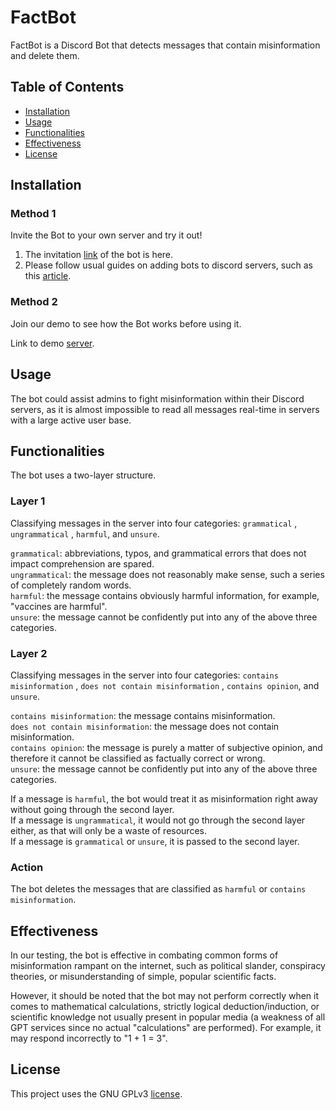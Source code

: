# FactBot

FactBot is a Discord Bot that detects messages that contain misinformation and delete them. 

## Table of Contents

- [Installation](#installation)
- [Usage](#usage)
- [Functionalities](#functionalities)
- [Effectiveness](#effectiveness)
- [License](#license)

## Installation

### Method 1
Invite the Bot to your own server and try it out!

1. The invitation [link](https://discord.com/api/oauth2/authorize?client_id=1084285065493758123&permissions=8&scope=bot) of the bot is here. 
2. Please follow usual guides on adding bots to discord servers, such as this [article](https://www.selecthub.com/resources/how-to-add-bots-to-discord/).

### Method 2
Join our demo to see how the Bot works before using it.

Link to demo [server](https://discord.gg/GnfWrMHy). 

## Usage

The bot could assist admins to fight misinformation within their Discord servers, as it is almost impossible to read all messages real-time in servers with a large active user base. 

## Functionalities

The bot uses a two-layer structure. 

### Layer 1 
Classifying messages in the server into four categories: `grammatical` , `ungrammatical` , `harmful`, and `unsure`. 

`grammatical`: abbreviations, typos, and grammatical errors that does not impact comprehension are spared.  
`ungrammatical`: the message does not reasonably make sense, such a series of completely random words.  
`harmful`: the message contains obviously harmful information, for example, "vaccines are harmful".  
`unsure`: the message cannot be confidently put into any of the above three categories.  

### Layer 2
Classifying messages in the server into four categories: `contains misinformation` , `does not contain misinformation` , `contains opinion`, and `unsure`.

`contains misinformation`: the message contains misinformation.  
`does not contain misinformation`: the message does not contain misinformation.  
`contains opinion`: the message is purely a matter of subjective opinion, and therefore it cannot be classified as factually correct or wrong.  
`unsure`: the message cannot be confidently put into any of the above three categories.  

If a message is `harmful`, the bot would treat it as misinformation right away without going through the second layer.  
If a message is `ungrammatical`, it would not go through the second layer either, as that will only be a waste of resources.  
If a message is `grammatical` or `unsure`, it is passed to the second layer.

### Action
The bot deletes the messages that are classified as `harmful` or `contains misinformation`. 

## Effectiveness

In our testing, the bot is effective in combating common forms of misinformation rampant on the internet, such as political slander, conspiracy theories, or misunderstanding of simple, popular scientific facts. 

However, it should be noted that the bot may not perform correctly when it comes to mathematical calculations, strictly logical deduction/induction, or scientific knowledge not usually present in popular media (a weakness of all GPT services since no actual "calculations" are performed). For example, it may respond incorrectly to "1 + 1 = 3". 

## License

This project uses the GNU GPLv3 [license](https://github.com/ai-misinformation-hackathon-2023/main/blob/main/LICENSE). 
